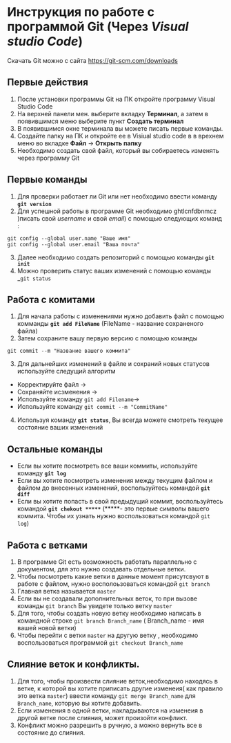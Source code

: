 # Инструкция по работе с программой Git (Через *Visual studio Code*)
Скачать Git можно с сайта https://git-scm.com/downloads 
## Первые действия
1. После установки программы Git на ПК откройте программу Visual Studio Code
2. На верхней панели мен. выберите вкладку __Терминал__, а затем  в появившимся меню выберите пункт __Создать терминал__
3. В появившимся окне терминала вы можете писать первые команды.
4. Создайте папку на ПК и откройте ее в Visiual studio code  в в врехнем меню во вкладке __Файл__  -> __Открыть папку__
5. Необходимо создать свой файл, который вы собираетесь изменять через программу Git
## Первые команды
1. Для проверки работает ли Git или нет необходимо ввести команду __`git version`__ 
2. Для успешной работы в программе Git необходимо ghtlcnfdbnmcz  )писать свой _username_ и свой _email_) с помощью следующих команд : 
```
git config --global user.name "Ваше имя"
git config --global user.email "Ваша почта"
```
3. Далее необходимо создать репозиторий с помощью команды __`git init`__
4. Можно проверить статус ваших изменений с помощью команды _`git status`

## Работа с комитами
1. Для начала работы с изменениями нужно добавить файл с помощью комманды __`git add FileName`__ (FileName - название сохраненого файла)
2. Затем сохраните вашу первую версию с помощью команды 
```
git commit --m "Название вашего коммита"
```
3. Для дальнейших изменений в файле и сохраний новых статусов используйте следущий алгоритм
* Корректируйте файл ->
* Сохраняйте исзменения -> 
* Используйте команду `git add Filename`->
* Используйте команду `git commit --m "CommitName"`
4. Используя команду __`git status`__, Вы всегда можете смотреть текущее состояние ваших изменений
## Остальные команды 
* Если вы хотите посмотреть все ваши коммиты, используйте команду __`git log`__
* Если вы хотите посмотреть изменения между текущим файлом и файлом до внесенных изменений,  воспользуйтесь командой __`git diff`__
* Если вы хотите попасть в свой предыдущий коммит, воспользуйтесь командой __`git chekout *****`__ (*****- это первые символы вашего коммита. Чтобы их узнать нужно воспользоваться командой `git log`)
## Работа с ветками
1. В программе Git есть возможность работать параллельно с документом, для это нужно создавать отдельные ветки.
2. Чтобы посмотреть какие ветки в данные момент присутсвуют в работе с файлом, нужно восполоьзоваться командой `git branch`
3. Главная ветка называется `master`
4. Если вы не создавали дополнительных веток, то при вызове команды `git branch` Вы увидете только ветку `master`
5. Для того, чтобы создать новую ветку необходимо написать в командной строке `git branch Branch_name` ( Branch_name - имя вашей новой ветки)
6. Чтобы перейти с ветки `master` на другую ветку , необходимо воспользоваться программой `git checkout Branch_name`
## Слияние веток и конфликты.
1. Для того, чтобы произвести слияние веток,необходимо находясь в ветке, к которой вы хотите приписать другие изменеия( как правило это ветка `master`) ввести команду `git merge Branch_name` для `Branch_name`, которую вы хотите добавить.
2. Если изменения в одной ветки, накладываются на изменеия в другой ветке после слияния, может произойти конфликт. 
3. Конфликт можно разрешить в ручную, а можно вернуть все в состояние до слияния. 